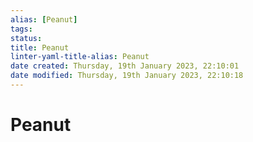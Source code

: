 ```yaml
---
alias: [Peanut]
tags: 
status:
title: Peanut
linter-yaml-title-alias: Peanut
date created: Thursday, 19th January 2023, 22:10:01
date modified: Thursday, 19th January 2023, 22:10:18
---
```


# Peanut